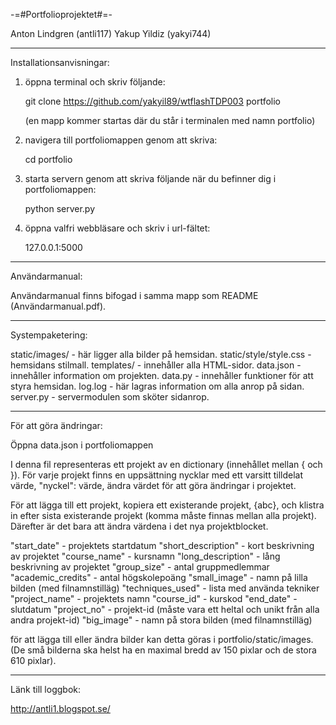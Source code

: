 -=#Portfolioprojektet#=-

Anton Lindgren (antli117)
Yakup Yildiz (yakyi744)

------------------------------------------------------------------------------------------

Installationsanvisningar:

1. öppna terminal och skriv följande:

   git clone https://github.com/yakyil89/wtflashTDP003 portfolio

   (en mapp kommer startas där du står i terminalen med namn portfolio)

2. navigera till portfoliomappen genom att skriva:

   cd portfolio

3. starta servern genom att skriva följande när du befinner dig i portfoliomappen:

   python server.py

4. öppna valfri webbläsare och skriv i url-fältet:

   127.0.0.1:5000

------------------------------------------------------------------------------------------

Användarmanual:

Användarmanual finns bifogad i samma mapp som README (Användarmanual.pdf).

------------------------------------------------------------------------------------------

Systempaketering:

static/images/ - här ligger alla bilder på hemsidan.
static/style/style.css - hemsidans stilmall.
templates/ - innehåller alla HTML-sidor.
data.json - innehåller information om projekten.
data.py - innehåller funktioner för att styra hemsidan.
log.log - här lagras information om alla anrop på sidan.
server.py - servermodulen som sköter sidanrop.

------------------------------------------------------------------------------------------

För att göra ändringar:

Öppna data.json i portfoliomappen

I denna fil representeras ett projekt av en dictionary (innehållet mellan { och }).
För varje projekt finns en uppsättning nycklar med ett varsitt tilldelat värde,
"nyckel": värde, ändra värdet för att göra ändringar i projektet.

För att lägga till ett projekt, kopiera ett existerande projekt, {abc}, och klistra in
efter sista existerande projekt (komma måste finnas mellan alla projekt). Därefter är det
bara att ändra värdena i det nya projektblocket.

"start_date" - projektets startdatum
"short_description" - kort beskrivning av projektet
"course_name" - kursnamn
"long_description" - lång beskrivning av projektet
"group_size" - antal gruppmedlemmar
"academic_credits" - antal högskolepoäng
"small_image" - namn på lilla bilden (med filnamnstilläg)
"techniques_used" - lista med använda tekniker
"project_name" - projektets namn
"course_id" - kurskod
"end_date" - slutdatum
"project_no" - projekt-id (måste vara ett heltal och unikt från alla andra projekt-id)
"big_image" - namn på stora bilden (med filnamnstilläg)

för att lägga till eller ändra bilder kan detta göras i portfolio/static/images.
(De små bilderna ska helst ha en maximal bredd av 150 pixlar och de stora 610 pixlar).

------------------------------------------------------------------------------------------

Länk till loggbok:

http://antli1.blogspot.se/